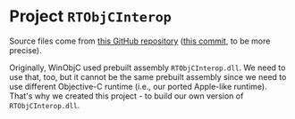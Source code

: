 # Project `RTObjCInterop`

Source files come from
[this GitHub repository](https://github.com/msft-Jeyaram/WinObjC/tree/rtinterop)
([this commit](https://github.com/msft-Jeyaram/WinObjC/commit/266797015de2ada69bc794bc7d7a750c1c8e2135),
to be more precise).

Originally, WinObjC used prebuilt assembly `RTObjCInterop.dll`. We need to use
that, too, but it cannot be the same prebuilt assembly since we need to use
different Objective-C runtime (i.e., our ported Apple-like runtime). That's why
we created this project - to build our own version of `RTObjCInterop.dll`.
